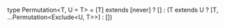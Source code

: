 type Permutation<T, U = T> = [T] extends [never]
? []
: (T extends U
? [T, ...Permutation<Exclude<U, T>>]
: [])
